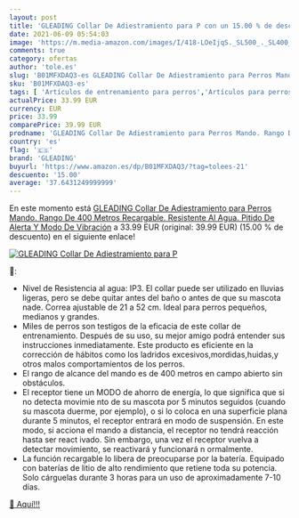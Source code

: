```yaml
---
layout: post
title: 'GLEADING Collar De Adiestramiento para P con un 15.00 % de descuento'
date: 2021-06-09 05:54:03
image: 'https://m.media-amazon.com/images/I/418-LOeIjqS._SL500_._SL400_.jpg'
comments: true
category: ofertas
author: 'tole.es'
slug: 'B01MFXDAQ3-es GLEADING Collar De Adiestramiento para Perros Mando. Rango...'
sku: 'B01MFXDAQ3-es'
tags: [ 'Artículos de entrenamiento para perros','Artículos para perros','Collares de adiestramiento caninos','Productos para mascotas','collar','gleading', ]
actualPrice: 33.99 EUR
currency: EUR
price: 33.99
comparePrice: 39.99 EUR
prodname: 'GLEADING Collar De Adiestramiento para Perros Mando. Rango De 400 Metros Recargable. Resistente Al Agua. Pitido De Alerta Y Modo De Vibración'
country: 'es'
flag: '🇪🇸'
brand: 'GLEADING'
buyurl: 'https://www.amazon.es/dp/B01MFXDAQ3/?tag=tolees-21'
descuento: '15.00'
average: '37.6431249999999'
---
```


En este momento está [GLEADING Collar De Adiestramiento para Perros Mando. Rango De 400 Metros Recargable. Resistente Al Agua. Pitido De Alerta Y Modo De Vibración](https://www.amazon.es/dp/B01MFXDAQ3/?tag=tolees-21) a 33.99 EUR (original: 39.99 EUR) (15.00 %  de descuento) en el siguiente enlace!

[![GLEADING Collar De Adiestramiento para P](https://m.media-amazon.com/images/I/418-LOeIjqS._SL500_._SL400_.jpg)](https://www.amazon.es/dp/B01MFXDAQ3/?tag=tolees-21)

🔎:

- Nivel de Resistencia al agua: IP3. El collar puede ser utilizado en lluvias ligeras, pero se debe quitar antes del baño o antes de que su mascota nade. Correa ajustable de 21 a 52 cm. Ideal para perros pequeños, medianos y grandes.
- Miles de perros son testigos de la eficacia de este collar de entrenamiento. Después de su uso, su mejor amigo podrá entender sus instrucciones inmediatamente. Este producto es eficiente en la corrección de hábitos como los ladridos excesivos,mordidas,huidas,y otros malos comportamientos de los perros.
- El rango de alcance del mando es de 400 metros en campo abierto sin obstáculos.
- El receptor tiene un MODO de ahorro de energía, lo que significa que si no detecta movimie nto de su mascota por 5 minutos seguidos (cuando su mascota duerme, por ejemplo), o si lo coloca en una superficie plana durante 5 minutos, el receptor entrará en modo de suspensión. En este modo, si acciona el mando a distancia, el receptor no tendrá reacción hasta ser react ivado. Sin embargo, una vez el receptor vuelva a detectar movimiento, se reactivará y funcionará n ormalmente.
- La función recargable lo libera de preocuparse por la batería. Equipado con baterías de litio de alto rendimiento que retiene toda su potencia. Solo cárguelas durante 3 horas para un uso de aproximadamente 7-10 días.

[🛒 Aquí!!!](https://www.amazon.es/dp/B01MFXDAQ3/?tag=tolees-21)
